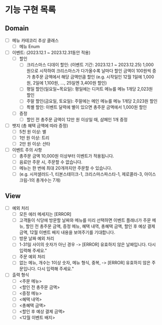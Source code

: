 # 기능 구현 목록

## Domain
- [ ] 메뉴 카테코리 추상 클래스
  - [ ] 메뉴 Enum
- [ ] 이벤트: (2023.12.1 ~ 2023.12.31동안 적용)
  - [ ] 할인
    - [ ] 크리스마스 디데이 할인: (이벤트 기간: 2023.12.1 ~ 2023.12.25)
        1,000원으로 시작하여 크리스마스가 다가올수록 날마다 할인 금액이 100원씩 증가
        총주문 금액에서 해당 금액만큼 할인
        (e.g. 시작일인 12월 1일에 1,000원, 2일에 1,100원, ..., 25일엔 3,400원 할인)
    - [ ] 평일 할인(일요일~목요일): 평일에는 디저트 메뉴를 메뉴 1개당 2,023원 할인
    - [ ] 주말 할인(금요일, 토요일): 주말에는 메인 메뉴를 메뉴 1개당 2,023원 할인
    - [ ] 특별 할인: 이벤트 달력에 별이 있으면 총주문 금액에서 1,000원 할인
  - [ ] 증정
    - [ ] 할인 전 총주문 금액이 12만 원 이상일 때, 샴페인 1개 증정
  
- [ ] 뱃지 (총 혜택 금액에 따라 증정)
  - [ ] 5천 원 이상: 별
  - [ ] 1만 원 이상: 트리
  - [ ] 2만 원 이상: 산타

- [ ] 이벤트 주의 사항
  - [ ] 총주문 금액 10,000원 이상부터 이벤트가 적용됩니다.
  - [ ] 음료만 주문 시, 주문할 수 없습니다.
  - [ ] 메뉴는 한 번에 최대 20개까지만 주문할 수 있습니다.
  - [ ] (e.g. 시저샐러드-1, 티본스테이크-1, 크리스마스파스타-1, 제로콜라-3, 아이스크림-1의 총개수는 7개)

## View
- [ ] 예외 처리
  - [ ] 모든 에러 메세지는 [ERROR]
  - [ ] 고객들이 식당에 방문할 날짜와 메뉴를 미리 선택하면 이벤트 플래너가 주문 메뉴, 할인 전 총주문 금액, 증정 메뉴, 혜택 내역, 총혜택 금액, 할인 후 예상 결제 금액, 12월 이벤트 배지 내용을 보여주기를 기대합니다.
  - [ ] 방문 날짜 예외 처리
  - [ ] 1-31일 사이의 숫자가 아닌 경우 -> [ERROR] 유효하지 않은 날짜입니다. 다시 입력해 주세요."
  - [ ] 주문 예외 처리
  - [ ] 없는 메뉴, 개수는 1이상 숫자, 메뉴 형식, 중복,  -> [ERROR] 유효하지 않은 주문입니다. 다시 입력해 주세요."
- [ ] 출력 형식
  - [ ] <주문 메뉴>
  - [ ] <할인 전 총주문 금액>
  - [ ] <증정 메뉴>
  - [ ] <혜택 내역>
  - [ ] <총혜택 금액>
  - [ ] <할인 후 예상 결제 금액>
  - [ ] <12월 이벤트 배지>
